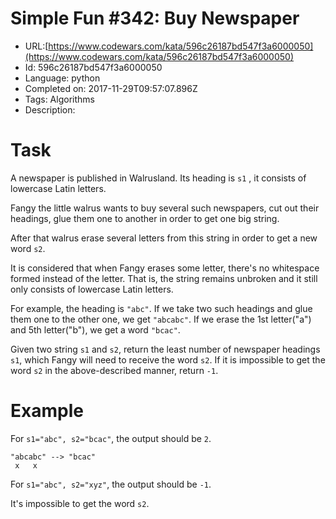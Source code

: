 # Simple Fun #342: Buy Newspaper

 - URL:[https://www.codewars.com/kata/596c26187bd547f3a6000050](https://www.codewars.com/kata/596c26187bd547f3a6000050)
 - Id: 596c26187bd547f3a6000050
 - Language: python
 - Completed on: 2017-11-29T09:57:07.896Z
 - Tags: Algorithms
 - Description:
# Task
A newspaper is published in Walrusland. Its heading is `s1` , it consists of lowercase Latin letters. 

Fangy the little walrus wants to buy several such newspapers, cut out their headings, glue them one to another in order to get one big string. 

After that walrus erase several letters from this string in order to get a new word `s2`. 

It is considered that when Fangy erases some letter, there's no whitespace formed instead of the letter. That is, the string remains unbroken and it still only consists of lowercase Latin letters.

For example, the heading is `"abc"`. If we take two such headings and glue them one to the other one, we get `"abcabc"`. If we erase the 1st letter("a") and 5th letter("b"), we get a word `"bcac"`.

Given two string `s1` and `s2`, return the least number of newspaper headings `s1`, which Fangy will need to receive the word `s2`. If it is impossible to get the word `s2` in the above-described manner, return `-1`.

# Example

For `s1="abc", s2="bcac"`, the output should be `2`.

```
"abcabc" --> "bcac"
 x   x
```

For `s1="abc", s2="xyz"`, the output should be `-1`.

It's impossible to get the word `s2`.

